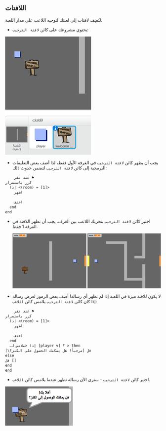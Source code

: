 ## اللافتات

لنُضِف لافتات إلى لعبتك لتوجيه اللاعب على مدار اللعبة.

+ يحتوي مشروعك على كائن `لافتة الترحيب`:

![لقطة الشاشة](images/world-sign.png)

+ يجب أن يظهر كائن `لافتة الترحيب` في الغرفة الأول فقط، لذا أضف بعض التعليمات البرمجية إلى كائن `لافتة الترحيب` لتضمن حدوث ذلك:

```blocks
    عند نقر ⚑
كرر باستمرار 
  إذا <(room) = [1]> 
    اظهر
  
    اختف
  end
end
```

+ اختبر كائن `لافتة الترحيب` بتحريك اللاعب بين الغرف. يجب أن تظهر اللافتة في الغرفة 1 فقط.
    
    ![لقطة الشاشة](images/world-sign-test.png)

+ لا يكون للافتة ميزة في اللعبة إذا لم تظهر أي رسالة! أضف بعض الرموز لعرض رسالة إذا كان كائن `لافتة الترحيب` يلامس كائن `اللاعب`:

```blocks
    عند نقر ⚑
كرر باستمرار 
  إذا <(room) = [1]> 
    اظهر
  
    اختف
  end
  إذا <ملامس لـ [player v] ؟ > then
قل [مرحباً! هل يمكنك الحصول على الكنز؟\]
else
قل []
end
end
```

+ اختبر كائن `لافتة الترحيب` - سترى الآن رسالة تظهر عندما يلامس كائن `اللاعب`.

![لقطة الشاشة](images/world-sign-test2.png)